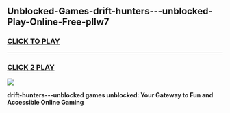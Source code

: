 
## Unblocked-Games-drift-hunters---unblocked-Play-Online-Free-pllw7
<h3>
<a href="https://premium76.site?title=drift-hunters---unblocked&ref=26A">CLICK TO PLAY</a></h3>
<hr>

<h3>
<a href="https://premium76.site?title=drift-hunters---unblocked&ref=26A">CLICK 2 PLAY</a>
  
</h3>

<a href="https://premium76.site?title=drift-hunters---unblocked&ref=26A"><img src="https://clearcache.store/games.png"></a>


**drift-hunters---unblocked games unblocked: Your Gateway to Fun and Accessible Online Gaming**
